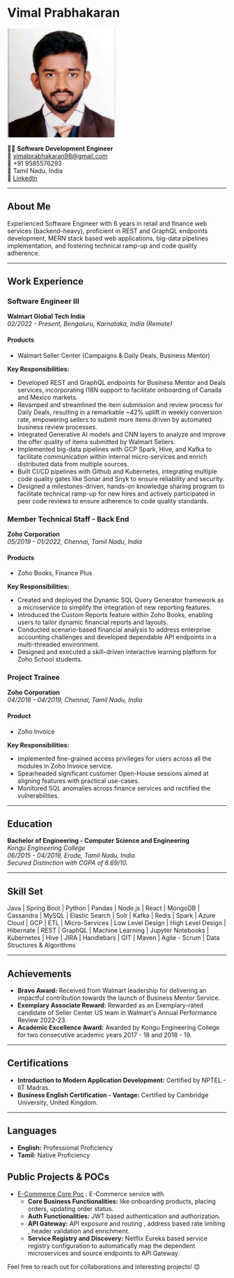# Vimal Prabhakaran
<img src="profile_picture.jpg" width="250"/>

👨‍💻 **Software Development Engineer**  
📧 vimalprabhakaran98@gmail.com  
📱 +91 9585576293  
📍 Tamil Nadu, India  
🔗 [LinkedIn](linkedin.com/in/vimalsince1998)  


---

## About Me

Experienced Software Engineer with 6 years in retail and finance web services (backend-heavy), proficient in REST and GraphQL endpoints development, MERN stack based web applications, big-data pipelines implementation, and fostering technical ramp-up and code quality adherence.

---

## Work Experience

### Software Engineer III  
**Walmart Global Tech India**  
*02/2022 - Present, Bengaluru, Karnataka, India (Remote)*

#### Products
- Walmart Seller Center (Campaigns & Daily Deals, Business Mentor)

**Key Responsibilities:**
- Developed REST and GraphQL endpoints for Business Mentor and Deals services, incorporating I18N support to facilitate onboarding of Canada and Mexico markets.
- Revamped and streamlined the item submission and review process for Daily Deals, resulting in a remarkable ~42% uplift in weekly conversion rate, empowering sellers to submit more items driven by automated business review processes.
- Integrated Generative AI models and CNN layers to analyze and improve the offer quality of items submitted by Walmart Sellers.
- Implemented big-data pipelines with GCP Spark, Hive, and Kafka to facilitate communication within internal micro-services and enrich distributed data from multiple sources.
- Built CI/CD pipelines with Github and Kubernetes, integrating multiple code quality gates like Sonar and Snyk to ensure reliability and security.
- Designed a milestones-driven, hands-on knowledge sharing program to facilitate technical ramp-up for new hires and actively participated in peer code reviews to ensure adherence to code quality standards.

### Member Technical Staff - Back End  
**Zoho Corporation**  
*05/2019 - 01/2022, Chennai, Tamil Nadu, India*

#### Products
- Zoho Books, Finance Plus

**Key Responsibilities:**
- Created and deployed the Dynamic SQL Query Generator framework as a microservice to simplify the integration of new reporting features.
- Introduced the Custom Reports feature within Zoho Books, enabling users to tailor dynamic financial reports and layouts.
- Conducted scenario-based financial analysis to address enterprise accounting challenges and developed dependable API endpoints in a multi-threaded environment.
- Designed and executed a skill-driven interactive learning platform for Zoho School students.

### Project Trainee  
**Zoho Corporation**  
*04/2018 - 04/2019, Chennai, Tamil Nadu, India*

#### Product
- Zoho Invoice

**Key Responsibilities:**
- Implemented fine-grained access privileges for users across all the modules in Zoho Invoice service.
- Spearheaded significant customer Open-House sessions aimed at aligning features with practical use-cases.
- Monitored SQL anomalies across finance services and rectified the vulnerabilities.

---

## Education

**Bachelor of Engineering - Computer Science and Engineering**  
*Kongu Engineering College*  
*06/2015 - 04/2019, Erode, Tamil Nadu, India*  
*Secured Distinction with CGPA of 8.69/10.*

---

## Skill Set

Java | Spring Boot | Python | Pandas | Node.js | React | MongoDB | Cassandra | MySQL | Elastic Search | Solr | Kafka | Redis | Spark | Azure Cloud | GCP | ETL | Micro-Services | Low Level Design | High Level Design | Hibernate | REST | GraphQL | Machine Learning | Jupyter Notebooks | Kubernetes | Hive | JIRA | Handlebars | GIT | Maven | Agile - Scrum | Data Structures & Algorithms

---

## Achievements

- **Bravo Award:** Received from Walmart leadership for delivering an impactful contribution towards the launch of Business Mentor Service.
- **Exemplary Associate Reward:** Rewarded as an Exemplary-rated candidate of Seller Center US team in Walmart's Annual Performance Review 2022-23.
- **Academic Excellence Award:** Awarded by Kongu Engineering College for two consecutive academic years 2017 - 18 and 2018 - 19.

---

## Certifications

- **Introduction to Modern Application Development:** Certified by NPTEL - IIT Madras.
- **Business English Certification - Vantage:** Certified by Cambridge University, United Kingdom.

---

## Languages

- **English:** Professional Proficiency
- **Tamil:** Native Proficiency

## Public Projects & POCs

- [E-Commerce Core Poc](https://github.com/vimal-prabhakaran/pesto-assessment-ecommerce/tree/main) : E-Commerce service with
  - **Core Business Functionalities:** like onboarding products, placing orders, updating order status.
  - **Auth Functionalities:** JWT based authentication and authorization.
  - **API Gateway:** API exposure and routing , address based rate limiting , header validation and enrichment.
  - **Service Registry and Discovery:** Netflix Eureka based service registry configuration to automatically map the dependent microservices and source endpoints to API Gateway.

Feel free to reach out for collaborations and interesting projects! 😊

